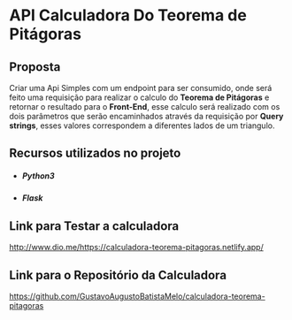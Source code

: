 # API Calculadora Do Teorema de Pitágoras



## Proposta

Criar uma Api Simples com um endpoint para ser consumido, onde será feito uma requisição para  realizar o calculo do **Teorema de Pitágoras** e retornar o resultado para o **Front-End**, esse calculo será realizado com os dois parâmetros que serão encaminhados através da requisição por **Query strings**, esses valores correspondem a diferentes lados de um triangulo.

## Recursos utilizados no projeto

* ##### Python3

* ##### Flask

##  Link para Testar a calculadora 

http://www.dio.me/https://calculadora-teorema-pitagoras.netlify.app/

  ## Link para o Repositório da Calculadora

https://github.com/GustavoAugustoBatistaMelo/calculadora-teorema-pitagoras
